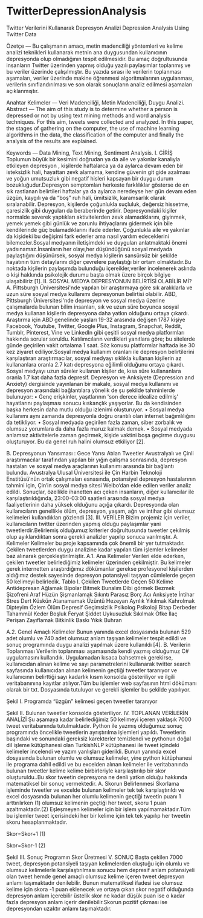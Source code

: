 # TwitterDepressionAnalysis
Twitter Verilerini Kullanarak Depresyon Analizi Depression Analysis Using Twitter Data

Özetçe — Bu çalışmanın amacı, metin madenciliği yöntemleri ve kelime analizi teknikleri kullanarak metnin ana duygusundan kullanıcının depresyonda olup olmadığının tespit edilmesidir. Bu amaç doğrultusunda insanların Twitter üzerinden yapmış olduğu yazılı paylaşımlar toplanmış ve bu veriler üzerinde çalışılmıştır. Bu yazıda sırası ile verilerin toplanması aşamaları, veriler üzerinde makine öğrenmesi algoritmalarının uygulanması, verilerin sınıflandırılması ve son olarak sonuçların analiz edilmesi aşamaları açıklanmıştır.

Anahtar Kelimeler — Veri Madenciliği, Metin Madenciliği, Duygu Analizi. Abstract — The aim of this study is to determine whether a person is depressed or not by using text mining methods and word analysis techniques. For this aim, tweets were collected and analyzed. In this paper, the stages of gathering on the computer, the use of machine learning algorithms in the data, the classification of the computer and finally the analysis of the results are explained.

Keywords — Data Mining, Text Mining, Sentiment Analysis. I. GİRİŞ Toplumun büyük bir kesimini doğrudan ya da aile ve yakınlar kanalıyla etkileyen depresyon , kişilerde haftalarca ya da aylarca devam eden bir isteksizlik hali, hayattan zevk alamama, kendine güvenin git gide azalması ve yoğun umutsuzluk gibi negatif hisleri kapsayan bir duygu durum bozukluğudur.Depresyon semptomları herkeste farklılıklar gösterse de en sık rastlanan belirtileri haftalar ya da aylarca neredeyse her gün devam eden üzgün, kaygılı ya da “boş” ruh hali, ümitsizlik, karamsarlık olarak sıralanabilir. Depresyon, kişilerde çoğunlukla suçluluk, değersiz hissetme, çaresizlik gibi duyguları da beraberinde getirir. Depresyondaki kişiler normalde severek yaptıkları aktivitelerden zevk alamadıklarını, giyinmek, yemek yemek gibi günlük ve zorunlu ihtiyaçlarını gidermek için bile kendilerinde güç bulamadıklarını ifade ederler. Çoğunlukla aile ve yakınlar da kişideki bu değişimi fark ederler ama nasıl yardım edeceklerini bilemezler.Sosyal medyanın iletişimdeki ve duyguları anlatmaktaki önemi yadsınamaz.İnsanların her olayı,her düşündüğünü sosyal medyada paylaştığını düşünürsek, sosyal medya kişilerin sansürsüz bir şekilde hayatının tüm detaylarını diğer çevrelere paylaştığı bir ortam olmaktadır.Bu noktada kişilerin paylaşımda bulunduğu içereikler,veriler incelenerek aslında o kişi hakkında psikolojik durumu başta olmak üzere birçok bilgiye ulaşabiliriz [1]. II. SOSYAL MEDYA DEPRESYONUN BELİRTİSİ OLABİLİR Mİ? A. Pittsburgh Üniversitesi'nde yapılan bir araştırmaya göre sık aralıklarla ve uzun süre sosyal medya kullanımı depresyonun belirtisi olabilir. ABD, Pittsburgh Üniversitesi'nde depresyon ve sosyal medya üzerine çalışmalarda bulunan bilim insanları, sık ve uzun süre boyunca sosyal medya kullanan kişilerin depresyona daha yatkın olduğunu ortaya çıkardı. Araştırma için ABD genelinde yaşları 19-32 arasında değişen 1787 kişiye Facebook, Youtube, Twitter, Google Plus, Instagram, Snapchat, Reddit, Tumblr, Pinterest, Vine ve LinkedIn gibi çeşitli sosyal medya platformları hakkında sorular soruldu. Katılımcıların verdikleri yanıtlara göre; bu sitelerde günde geçirilen vakit ortalama 1 saat. Söz konusu platformlar haftada ise 30 kez ziyaret ediliyor.Sosyal medya kullanım oranları ile depresyon belirtilerini karşılaştıran araştırmacılar, sosyal medyayı sıklıkla kullanan kişilerin az kullananlara oranla 2.7 katı depresyona eğilimli olduğunu ortaya çıkardı. Sosyal medyayı uzun süreler kullanan kişiler de, kısa süre kullananlara oranla 1.7 kat daha fazla depresif. Depresyon ve Anksiyete (Depression and Anxiety) dergisinde yayınlanan bir makale, sosyal medya kullanımı ve depresyon arasındaki bağlantılara yönelik de şu şekilde tahminlerde bulunuyor: • Genç erişkinler, yaşıtlarının 'son derece idealize edilmiş' hayatlarını paylaşması sonucu kıskançlık yaşıyorlar. Bu da kendisinden başka herkesin daha mutlu olduğu izlenimi oluşturuyor. • Sosyal medya kullanımı aynı zamanda depresyonla doğru orantılı olan internet bağımlılığını da tetikliyor. • Sosyal medyada geçirilen fazla zaman, siber zorbalık ve olumsuz yorumlara da daha fazla maruz kalmak demek. • Sosyal medyada anlamsız aktivitelerle zaman geçirmek, kişide vaktini boşa geçirme duygusu oluşturuyor. Bu da genel ruh halini olumsuz etkiliyor [2].

B. Depresyonun Yansıması : Gece Yarısı Atılan Tweetler Avustralyalı ve Çinli araştırmacılar tarafından yapılan bir yığın çalışma sonrasında, depresyon hastaları ve sosyal medya araçlarının kullanımı arasında bir bağlantı bulundu. Avustralya Ulusal Üniversitesi ile Çin Harbin Teknoloji Enstitüsü‘nün ortak çalışmaları esnasında, potansiyel depresyon hastalarının tahmini için, Çin’in sosyal medya sitesi Weibo‘dan elde edilen veriler analiz edildi. Sonuçlar, özellikle ihanetten acı çeken insanların, diğer kullanıcılar ile karşılaştırıldığında, 23:00-03:00 saatleri arasında sosyal medya faaliyetlerinin daha yüksek olduğunu açığa çıkardı. Depresyonda olan kullanıcıların genellikle ölüm, depresyon, yaşam, ağrı ve intihar gibi olumsuz kelimeleri kullandıkları gözlendi [3]. III. VERİLER Bizim projemiz için veriler, kullanıcıların twitter üzerinden yapmış olduğu paylaşımlar yani tweetlerdir.Belirlemiş olduğumuz kriterler doğrultusunda tweetler çekilmiş olup ayıklandıktan sonra gerekli analizler yapılıp sonuca varılmıştır. A. Kelimeler Kelimeler bu proje kapsamında çok önemli bir yer tutmaktadır. Çekilen tweetlerden duygu analizine kadar yapılan tüm işlemler kelimeler baz alınarak gerçekleştirilmiştir. A.1. Ana Kelimeler Verileri elde ederken, çekilen tweetler belirlediğimiz kelimeler üzerinden çekilmiştir. Bu kelimeler gerek internetten araştırdığımız dökümanlar gerekse profesyonel kişilerden aldığımız destek sayesinde depresyon potansiyeli taşıyan cümlelerde geçen 50 kelimeyi belirledik. Tablo I. Çekilen Tweetlerde Geçen 50 Kelime Antidepresan Ağlamak Bipolar Bitmek Bunalım Dibi görmek Bezmek Şizofreni Araf Hüzün Şişmanlamak Sıkıntı Parasız Borç Acı Anksiyete İntihar Stres Dert Küskün Atanamamak Üzüntü Hezeyan Ayrılık Yıkılmak Kahrolmak Dipteyim Özlem Ölüm Depresif Geçimsizlik Psikolog Psikoloji Bitap Derbeder Tahammül Keder Boşluk Feryat Şiddet Uykusuzluk Sıkılmak Öfke İlaç Perişan Zayıflamak Bitkinlik Baskı Yıkık Buhran

A.2. Genel Amaçlı Kelimeler Bunun yanında excel dosyasında bulunan 529 adet olumlu ve 740 adet olumsuz anlam taşıyan kelimeler tespit edildi ve sonuç programında duygu analizi yapılmak üzere kullanıldı [4]. B. Verilerin Toplanması Verilerin toplanması aşamasında kendi yazmış olduğumuz C# uygulamasını kullandık. Uygulamadan kısaca bahsetmek gerekirse, kullanıcıdan alınan kelime ve sayı parametrelerini kullanarak twitter search sayfasında kullanıcıdan alınan kelimenin geçtiği tweetler taranıyor ve kullanıcının belirttiği sayı kadarlık kısım konsolda gösteriliyor ve ilgili veritabanınına kayıtlar atılıyor.Tüm bu işlemler web sayfasının html dökümanı olarak bir txt. Dosyasında tutuluyor ve gerekli işlemler bu şekilde yapılıyor.

Şekil I. Programda “üzgün” kelimesi geçen tweetler taranıyor

Şekil II. Bulunan tweetler konsolda gösteriliyor. IV. TOPLANAN VERİLERİN ANALİZİ Şu aşamaya kadar belirlediğimiz 50 kelimeyi içeren yaklaşık 7000 tweet veritabanında tutulmaktadır. Python ile yazmış olduğumuz sonuç programında öncelikle tweetlerin ayrıştırılma işlemleri yapıldı. Tweetlerin başındaki ve sonundaki gereksiz karekterler temizlendi ve pythonun doğal dil işleme kütüphanesi olan TurkishNLP kütüphanesi ile tweet içindeki kelimeler incelendi ve yazım yanlışları giderildi. Bunun yanında excel dosyasında bulunan olumlu ve olumsuz kelimeler, yine python kütüphanesi ile programa dahil edildi ve bu excelden alınan kelimeler ile veritabanında bulunan tweetler kelime kelime birbirleriyle karşılaştırılıp bir skor oluşturuldu..Bu skor tweetin depresyona ne denli yatkın olduğu hakkında matematiksel bir sonuç vermektedir. A. Skorun Belirlenmesi Skorlama işleminde tweetler ve excelde bulunan kelimeler tek tek karşılaştırıldı ve excel dosyasında bulunan her olumlu kelimenin geçtiği tweetin puanı 1 arttırılırken (1) olumsuz kelimenin geçtiği her tweet, skoru 1 puan azaltmaktadır.(2) Eşleşmeyen kelimeler için bir işlem yapılmamaktadır.Tüm bu işlemler tweet içerisindeki her bir kelime için tek tek yapılıp her tweetin skoru hesaplanmaktadır.

Skor=Skor+1 (1)

Skor=Skor-1 (2)

Şekil III. Sonuç Programın Skor Üretmesi V. SONUÇ Başta çekilen 7000 tweet, depresyon potansiyeli taşıyan kelimelerden oluştuğu için olumlu ve olumsuz kelimelerle karşılaştırılması sonucu hem depresif anlam potansiyeli olan tweet hemde genel amaçlı olumsuz kelime içeren tweet depresyon anlamı taşımaktadır denilebilir. Bunun matematiksel ifadesi ise olumsuz kelime için skora -1 puan eklenecek ve ortaya çıkan skor negatif olduğunda depresyon anlam içerebilir üstelik skor ne kadar düşük puan ise o kadar fazla depresyon anlam içerir denilebilir.Skorun pozitif çıkması ise depresyondan uzaktır anlamı taşımaktadır.


